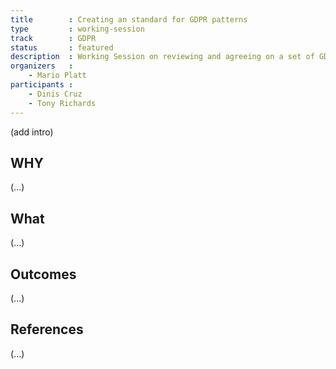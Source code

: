 ```yaml
---
title        : Creating an standard for GDPR patterns
type         : working-session
track        : GDPR
status       : featured
description  : Working Session on reviewing and agreeing on a set of GDPR patterns
organizers   :
    - Mario Platt
participants :
    - Dinis Cruz
    - Tony Richards
---
```


(add intro)

## WHY

(...)

## What

(...)

## Outcomes

(...)

## References

(...)
